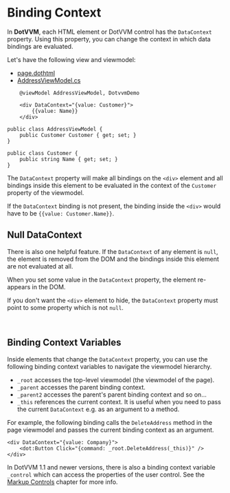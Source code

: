 # Binding Context

In **DotVVM**, each HTML element or DotVVM control has the `DataContext` property. Using this property, you can change the context in which data bindings are evaluated.

Let's have the following view and viewmodel:

<div>
<ul class="nav nav-tabs" role="tablist">
    <li role="presentation" class="active">
        <a href="#view" role="tab" data-toggle="tab">page.dothtml</a>
    </li>        
    <li role="presentation">
        <a href="#viewmodel" role="tab" data-toggle="tab">AddressViewModel.cs</a>
    </li>
</ul>
<div class="tab-content">
<div role="tabpanel" class="tab-pane active" id="view">

```DOTHTML
	@viewModel AddressViewModel, DotvvmDemo

	<div DataContext="{value: Customer}">
		{{value: Name}}
	</div>
```

</div>
<div role="tabpanel" class="tab-pane" id="viewmodel">

```CSHARP
public class AddressViewModel {	
	public Customer Customer { get; set; }	
}

public class Customer {
	public string Name { get; set; }	
}
```

</div>
</div>
</div>

The `DataContext` property will make all bindings on the `<div>` element and all bindings inside this element to be evaluated in the context of the 
`Customer` property of the viewmodel. 

If the `DataContext` binding is not present, the binding inside the `<div>` would have to be `{{value: Customer.Name}}`.

## Null DataContext

There is also one helpful feature. If the `DataContext` of any element is `null`, the element is removed from the DOM and the bindings inside this element
are not evaluated at all. 

When you set some value in the `DataContext` property, the element re-appears in the DOM.

If you don't want the `<div>` element to hide, the `DataContext` property must point to some property which is not `null`.

<br>

## Binding Context Variables
 
Inside elements that change the `DataContext` property, you can use the following binding context variables to navigate the viewmodel hierarchy.

* `_root` accesses the top-level viewmodel (the viewmodel of the page).
* `_parent` accesses the parent binding context.
* `_parent2` accesses the parent's parent binding context and so on...
* `_this` references the current context. It is useful when you need to pass the current `DataContext` e.g. as an argument to a method.

For example, the following binding calls the `DeleteAddress` method in the page viewmodel and passes the current binding context as an argument.

```DOTHTML
<div DataContext="{value: Company}">
	<dot:Button Click="{command: _root.DeleteAddress(_this)}" />
</div>
```

In DotVVM 1.1 and newer versions, there is also a binding context variable `_control` which can access the properties of the user control. 
See the [Markup Controls](/docs/tutorials/control-development-markup-controls) chapter for more info.